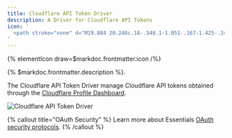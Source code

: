 ```yaml
---
title: Cloudflare API Token Driver
description: A Driver for Cloudflare API Tokens
icon: '
  <path stroke="none" d="M19.884 20.246c.16-.548.1-1.051-.167-1.425-.244-.342-.655-.54-1.15-.564l-9.381-.121a.173.173 0 01-.145-.076.21.21 0 01-.023-.168.258.258 0 01.22-.168l9.466-.122c1.12-.053 2.338-.96 2.766-2.072l.54-1.41a.305.305 0 00.015-.183 6.163 6.163 0 00-11.849-.633 2.8 2.8 0 00-1.943-.54 2.775 2.775 0 00-2.407 3.444A3.937 3.937 0 002 20.148c0 .19.015.38.038.571.015.091.092.16.183.16h17.313c.099 0 .19-.069.221-.168l.13-.465zM22.872 14.219c-.084 0-.176 0-.26.007-.06 0-.114.046-.137.107l-.366 1.273c-.16.549-.098 1.051.168 1.425.244.343.655.54 1.15.564l1.997.121c.061 0 .114.031.145.077.03.045.038.114.023.168a.258.258 0 01-.221.167l-2.08.122c-1.128.053-2.34.96-2.767 2.073l-.152.388c-.03.076.023.153.107.153h7.148c.083 0 .16-.054.182-.137.122-.442.191-.907.191-1.387 0-2.82-2.302-5.121-5.128-5.121"/>
'
---
```


{% elementIcon draw=$markdoc.frontmatter.icon /%}

{% $markdoc.frontmatter.description %}.

The Cloudflare API Token Driver manage Cloudflare API tokens obtained through the [Cloudflare Profile Dashboard](https://dash.cloudflare.com/profile/api-tokens).

![Cloudflare API Token Driver](/assets/ytp/auths/driver-cloudflare-api-token.webp)

{% callout title="OAuth Security" %}
Learn more about Essentials [OAuth security protocols](/essentials-for-yootheme-pro/oauth-keys-secrets#security).
{% /callout %}

